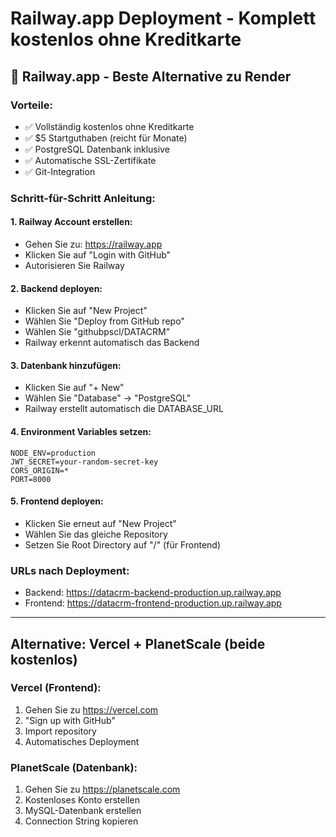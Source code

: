 # Railway.app Deployment - Komplett kostenlos ohne Kreditkarte

## 🚀 Railway.app - Beste Alternative zu Render

### Vorteile:
- ✅ Vollständig kostenlos ohne Kreditkarte
- ✅ $5 Startguthaben (reicht für Monate)
- ✅ PostgreSQL Datenbank inklusive
- ✅ Automatische SSL-Zertifikate
- ✅ Git-Integration

### Schritt-für-Schritt Anleitung:

#### 1. Railway Account erstellen:
- Gehen Sie zu: https://railway.app
- Klicken Sie auf "Login with GitHub"
- Autorisieren Sie Railway

#### 2. Backend deployen:
- Klicken Sie auf "New Project"
- Wählen Sie "Deploy from GitHub repo"
- Wählen Sie "githubpscl/DATACRM"
- Railway erkennt automatisch das Backend

#### 3. Datenbank hinzufügen:
- Klicken Sie auf "+ New"
- Wählen Sie "Database" → "PostgreSQL"
- Railway erstellt automatisch die DATABASE_URL

#### 4. Environment Variables setzen:
```
NODE_ENV=production
JWT_SECRET=your-random-secret-key
CORS_ORIGIN=*
PORT=8000
```

#### 5. Frontend deployen:
- Klicken Sie erneut auf "New Project"
- Wählen Sie das gleiche Repository
- Setzen Sie Root Directory auf "/" (für Frontend)

### URLs nach Deployment:
- Backend: https://datacrm-backend-production.up.railway.app
- Frontend: https://datacrm-frontend-production.up.railway.app

---

## Alternative: Vercel + PlanetScale (beide kostenlos)

### Vercel (Frontend):
1. Gehen Sie zu https://vercel.com
2. "Sign up with GitHub"
3. Import repository
4. Automatisches Deployment

### PlanetScale (Datenbank):
1. Gehen Sie zu https://planetscale.com
2. Kostenloses Konto erstellen
3. MySQL-Datenbank erstellen
4. Connection String kopieren
